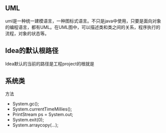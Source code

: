 ## UML

uml是一种统一建模语言，一种图标式语言。不只是java中使用，只要是面向对象的编程语言，都有UML。在UML图中，可以描述类和类之间的关系，程序执行的流程，对象的状态等。

## Idea的默认根路径

Idea默认的当前的路径是工程project的根就是

## 系统类

方法

- System.gc();
- System.currentTimeMillies();
- PrintStream ps = System.out;
- System.exit(0);
- System.arraycopy(...);